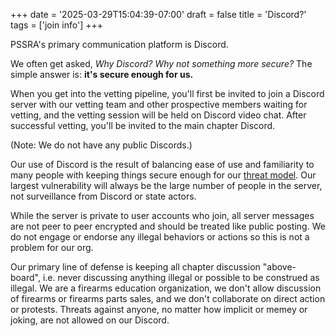 +++
date = '2025-03-29T15:04:39-07:00'
draft = false
title = 'Discord?'
tags = ['join info']
+++

PSSRA's primary communication platform is Discord. 

We often get asked, *Why Discord? Why not something more secure?* The simple answer is: **it's secure enough for us.**

<!--more-->

When you get into the vetting pipeline, you'll first be invited to join a Discord server with our vetting team and other prospective members waiting for vetting, and the vetting session will be held on Discord video chat. After successful vetting, you'll be invited to the main chapter Discord.

(Note: We do not have any public Discords.)

Our use of Discord is the result of balancing ease of use and familiarity to many people with keeping things secure enough for our [threat model](https://ssd.eff.org/glossary/threat-model). Our largest vulnerability will always be the large number of people in the server, not surveillance from Discord or state actors.

While the server is private to user accounts who join, all server messages are not peer to peer encrypted and should be treated like public posting. We do not engage or endorse any illegal behaviors or actions so this is not a problem for our org.

Our primary line of defense is keeping all chapter discussion "above-board", i.e. never discussing anything illegal or possible to be construed as illegal. We are a firearms education organization, we don't allow discussion of firearms or firearms parts sales, and we don't collaborate on direct action or protests. Threats against anyone, no matter how implicit or memey or joking, are not allowed on our Discord.